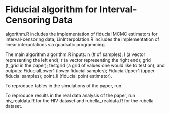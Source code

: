 # Fiducial algorithm for Interval-Censoring Data
algorithm.R includes the implementation of fiducial MCMC estimators for interval-censoring data; LinInterpolation.R includes the implementation of linear interpolations via quadratic programming.

The main algorithm algorithm.R inputs:
n (# of samples); 
l (a vector representing the left end); 
r (a vector representing the right end);
grid (t_grid in the paper);
testgrid (a grid of values one would like to test on);
and outputs:
FiducialLower1 (lower fiducial samples); 
FiducialUpper1 (upper fiducial samples);
point_li (fiducial point estimator).

To reproduce tables in the simulations of the paper, run 

To reproduce results in the real data analysis of the paper, run hiv_realdata.R for the HIV dataset and rubella_realdata.R for the rubella dataset.
